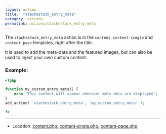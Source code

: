 ```yaml
---
layout: action
title:  "stachestack_entry_meta"
category: actions
permalink: actions/stachestack_entry_meta
---
```


The `stachestack_entry_meta` action is in the `content`, `content-single` and `content-page` templates, right after the title.

It is used to add the meta-data and the featured images, but can also be used to inject your own custom content.

### Example:

```php
<?php

function my_custom_entry_meta() {
	echo 'This content will appear wherever meta-data are displayed';
}
add_action( 'stachestack_entry_meta', 'my_custom_entry_meta' );

?>
```

<hr>

* Location: [content.php](https://github.com/StacheStack/StacheStack/blob/master/templates/content.php), [content-single.php](https://github.com/StacheStack/StacheStack/blob/master/templates/content-single.php), [content-page.php](https://github.com/StacheStack/StacheStack/blob/master/templates/content-page.php)